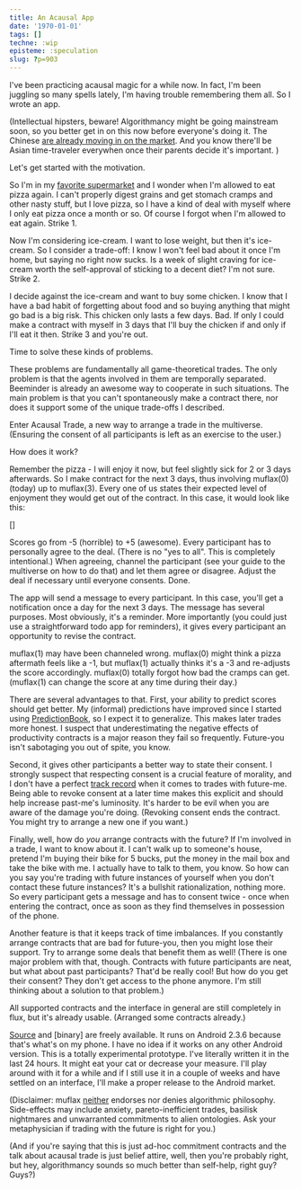 ```yaml
---
title: An Acausal App
date: '1970-01-01'
tags: []
techne: :wip
episteme: :speculation
slug: ?p=903
---
```


I've been practicing acausal magic for a while now. In fact, I'm been juggling so many spells lately, I'm having trouble remembering them all. So I wrote an app.

(Intellectual hipsters, beware! Algorithmancy might be going mainstream soon, so you better get in on this now before everyone's doing it. The Chinese [are already moving in on the market](http://www.foxnews.com/world/2012/03/13/girls-in-china-commit-suicide-dreaming-time-travel/). And you know there'll be Asian time-traveler everywhen once their parents decide it's important. )

Let's get started with the motivation.

So I'm in my [favorite supermarket](http://www.globus.de/) and I wonder when I'm allowed to eat pizza again. I can't properly digest grains and get stomach cramps and other nasty stuff, but I love pizza, so I have a kind of deal with myself where I only eat pizza once a month or so. Of course I forgot when I'm allowed to eat again. Strike 1.

Now I'm considering ice-cream. I want to lose weight, but then it's ice-cream. So I consider a trade-off: I know I won't feel bad about it once I'm home, but saying no right now sucks. Is a week of slight craving for ice-cream worth the self-approval of sticking to a decent diet? I'm not sure. Strike 2.

I decide against the ice-cream and want to buy some chicken. I know that I have a bad habit of forgetting about food and so buying anything that might go bad is a big risk. This chicken only lasts a few days. Bad. If only I could make a contract with myself in 3 days that I'll buy the chicken if and only if I'll eat it then. Strike 3 and you're out.

Time to solve these kinds of problems.

These problems are fundamentally all game-theoretical trades. The only problem is that the agents involved in them are temporally separated. Beeminder is already an awesome way to cooperate in such situations. The main problem is that you can't spontaneously make a contract there, nor does it support some of the unique trade-offs I described.

Enter Acausal Trade, a new way to arrange a trade in the multiverse. (Ensuring the consent of all participants is left as an exercise to the user.)

How does it work?

Remember the pizza - I will enjoy it now, but feel slightly sick for 2 or 3 days afterwards. So I make contract for the next 3 days, thus involving muflax(0) (today) up to muflax(3). Every one of us states their expected level of enjoyment they would get out of the contract. In this case, it would look like this:

[]

Scores go from -5 (horrible) to +5 (awesome). Every participant has to personally agree to the deal. (There is no "yes to all". This is completely intentional.) When agreeing, channel the participant (see your guide to the multiverse on how to do that) and let them agree or disagree. Adjust the deal if necessary until everyone consents. Done.

The app will send a message to every participant. In this case, you'll get a notification once a day for the next 3 days. The message has several purposes. Most obviously, it's a reminder. More importantly (you could just use a straightforward todo app for reminders), it gives every participant an opportunity to revise the contract.

muflax(1) may have been channeled wrong. muflax(0) might think a pizza aftermath feels like a -1, but muflax(1) actually thinks it's a -3 and re-adjusts the score accordingly. muflax(0) totally forgot how bad the cramps can get. (muflax(1) can change the score at any time during their day.)

There are several advantages to that. First, your ability to predict scores should get better. My (informal) predictions have improved since I started using [PredictionBook](http://predictionbook.com/), so I expect it to generalize. This makes later trades more honest. I suspect that underestimating the negative effects of productivity contracts is a major reason they fail so frequently. Future-you isn't sabotaging you out of spite, you know.

Second, it gives other participants a better way to state their consent. I strongly suspect that respecting consent is a crucial feature of morality, and I don't have a perfect [track record](http://blog.muflax.com/2012/02/03/being-immoral/) when it comes to trades with future-me. Being able to revoke consent at a later time makes this explicit and should help increase past-me's luminosity. It's harder to be evil when you are aware of the damage you're doing. (Revoking consent ends the contract. You might try to arrange a new one if you want.)

Finally, well, how do *you* arrange contracts with the future? If I'm involved in a trade, I want to know about it. I can't walk up to someone's house, pretend I'm buying their bike for 5 bucks, put the money in the mail box and take the bike with me. I actually have to talk to them, you know. So how can you say you're trading with future instances of yourself when you don't contact these future instances? It's a bullshit rationalization, nothing more. So every participant gets a message and has to consent twice - once when entering the contract, once as soon as they find themselves in possession of the phone.

Another feature is that it keeps track of time imbalances. If you constantly arrange contracts that are bad for future-you, then you might lose their support. Try to arrange some deals that benefit them as well! (There is one major problem with that, though. Contracts with future participants are neat, but what about past participants? That'd be really cool! But how do you get their consent? They don't get access to the phone anymore. I'm still thinking about a solution to that problem.)

All supported contracts and the interface in general are still completely in flux, but it's already usable. (Arranged some contracts already.)

[Source](https://github.com/muflax/AcausalTrade) and [binary] are freely available. It runs on Android 2.3.6 because that's what's on my phone. I have no idea if it works on any other Android version. This is a totally experimental prototype. I've literally written it in the last 24 hours. It might eat your cat or decrease your measure. I'll play around with it for a while and if I still use it in a couple of weeks and have settled on an interface, I'll make a proper release to the Android market.

(Disclaimer: muflax [neither](http://en.wikipedia.org/wiki/Dialetheism) endorses nor denies algorithmic philosophy. Side-effects may include anxiety, pareto-inefficient trades, basilisk nightmares and unwarranted commitments to alien ontologies. Ask your metaphysician if trading with the future is right for you.)

(And if you're saying that this is just ad-hoc commitment contracts and the talk about acausal trade is just belief attire, well, then you're probably right, but hey, algorithmancy sounds so much better than self-help, right guy? Guys?)